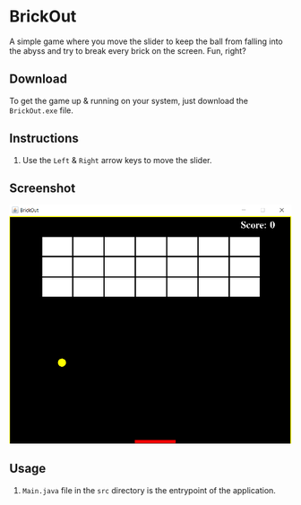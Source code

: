 # BrickOut

A simple game where you move the slider to keep the ball from falling into the abyss and try to break every brick on the screen. Fun, right?

## Download

To get the game up & running on your system, just download the ```BrickOut.exe``` file.

## Instructions

1. Use the ```Left``` & ```Right``` arrow keys to move the slider.

## Screenshot

![Screenshot](https://github.com/vedantshinde/brick-breaker-game/blob/master/Documentation/screenshot.png)

## Usage

1. ```Main.java``` file in the ```src``` directory is the entrypoint of the application.
